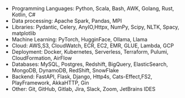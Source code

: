 - Programming Languages: Python, Scala, Bash, AWK, Golang, Rust,  Kotlin,  C#
- Data processing: Apache Spark, Pandas, MPI
- Libraries: Pydantic, Celery, AnyIO,Httpx, NumPy, Scipy, NLTK, Spacy, matplotlib
- Machine Learning: PyTorch, HugginFace, Ollama, Llama
- Cloud: AWS,S3, CloudWatch, ECR, EC2, EMR, GLUE, Lambda, GCP
- Deployment:  Docker, Kubernetes, Serverless, Terraform, Pulumi, CloudFormation, AirFlow
- Databases: MySQL, Postgres, Redshift, BigQuery, ElasticSearch, MongoDB, DynamoDB, RedShift, SnowFlake
- Backend: FastAPI, Flask, Django, Http4s, Cats-Effect,FS2, PlayFramework, AkkaHTTP, Gin
- Other: Git, GitHub, Gitlab, Jira, Slack, Zoom, JetBrains IDES